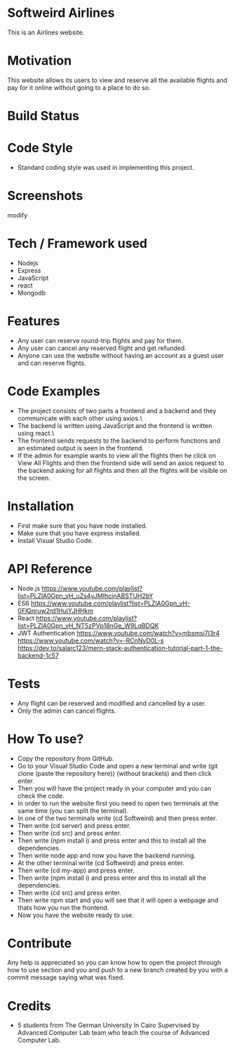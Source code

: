 # Softweird Airlines
This is an Airlines website.
# Motivation
This website allows its users to view and reserve all the available flights and pay for it online without going to a place to do so.
# Build Status

# Code Style
- Standard coding style was used in implementing this project.
# Screenshots
modify
# Tech / Framework used
- Nodejs
- Express
- JavaScript
- react
- Mongodb
# Features
- Any user can reserve round-trip flights and pay for them.
- Any user can cancel any reserved flight and get refunded.
- Anyone can use the website without having an account as a guest user and can reserve flights.
# Code Examples
- The project consists of two parts a frontend and a backend and they communicate with each other using axios.\
- The backend is written using JavaScript and the frontend is written using react.\
- The frontend sends requests to the backend to perform functions and an estimated output is seen in the frontend.
- If the admin for example wants to view all the flights then he click on View All Flights and then the frontend side will send an axios request to the backend asking for all flights and then all the flights will be visible on the screen.
# Installation
- First make sure that you have node installed.
- Make sure that you have express installed.
- Install Visual Studio Code.
# API Reference
- Node.js <https://www.youtube.com/playlist?list=PLZlA0Gpn_vH_uZs4vJMIhcinABSTUH2bY>
- ES6 <https://www.youtube.com/playlist?list=PLZlA0Gpn_vH-0FlQnruw2rd1HuiYJHHkm>
- React <https://www.youtube.com/playlist?list=PLZlA0Gpn_vH_NT5zPVp18nGe_W9LqBDQK>
- JWT Authentication <https://www.youtube.com/watch?v=mbsmsi7l3r4> <https://www.youtube.com/watch?v=-RCnNyD0L-s> <https://dev.to/salarc123/mern-stack-authentication-tutorial-part-1-the-backend-1c57>
# Tests
- Any flight can be reserved and modified and cancelled by a user.
- Only the admin can cancel flights.
# How To use?
- Copy the repository from GitHub.
- Go to your Visual Studio Code and open a new terminal and write (git clone (paste the repository here)) (without brackets) and then click enter.
- Then you will have the project ready in your computer and you can check the code.
- In order to run the website first you need to open two terminals at the same time (you can split the terminal).
- In one of the two terminals write (cd Softweird) and then press enter.
- Then write (cd server) and press enter.
- Then write (cd src) and press enter.
- Then write (npm install i) and press enter and this to install all the dependencies.
- Then write node app and now you have the backend running.
- At the other terminal write (cd Softweird) and press enter.
- Then write (cd my-app) and press enter.
- Then write (npm install i) and press enter and this to install all the dependencies.
- Then write (cd src) and press enter.
- Then write npm start and you will see that it will open a webpage and thats how you run the frontend.
- Now you have the website ready to use.
# Contribute
Any help is appreciated so you can know how to open the project through how to use section and you and push to a new branch created by you with a commit message saying what was fixed.
# Credits
- 5 students from The German University In Cairo Supervised by Advanced Computer Lab team who teach the course of Advanced Computer Lab.


